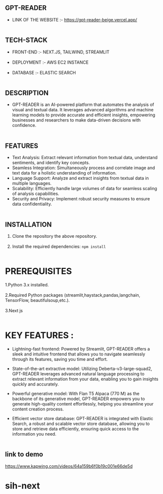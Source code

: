 ## GPT-READER 
- LINK OF THE WEBSITE :- https://gpt-reader-beige.vercel.app/ <br/><br/>

## TECH-STACK
- FRONT-END :- NEXT.JS, TAILWIND, STREAMLIT <br/><br/>
- DEPLOYMENT :- AWS EC2 INSTANCE <br/><br/>
- DATABASE :- ELASTIC SEARCH  <br/><br/>

## DESCRIPTION

- GPT-READER is an AI-powered platform that automates the analysis of visual and textual data. It leverages advanced algorithms and machine learning models to provide accurate and efficient insights, empowering businesses and researchers to make data-driven decisions with confidence.<br/><br/>

## FEATURES

- Text Analysis: Extract relevant information from textual data, understand sentiments, and identify key concepts.
- Seamless Integration: Simultaneously process and correlate image and text data for a holistic understanding of information.
- Language Support: Analyze and extract insights from textual data in multiple languages.
- Scalability: Efficiently handle large volumes of data for seamless scaling of analysis capabilities.
- Security and Privacy: Implement robust security measures to ensure data confidentiality.<br/><br/>

## INSTALLATION

1. Clone the repository the above repository.<br/><br/>
2. Install the required dependencies: `npm install` <br/><br/>


# PREREQUISITES

1.Python 3.x installed. <br/><br/>
2.Required Python packages (streamlit,haystack,pandas,langchain, TensorFlow, beautifulsoup,etc.).<br/><br/>
3.Next js <br/><br/>

# KEY FEATURES :

- Lightning-fast frontend: Powered by Streamlit, GPT-READER offers a sleek and intuitive frontend that allows you to navigate seamlessly through its features, saving you time and effort.

- State-of-the-art extractive model: Utilizing Deberta-v3-large-squad2, GPT-READER leverages advanced natural language processing to extract relevant information from your data, enabling you to gain insights quickly and accurately.

- Powerful generative model: With Flan T5 Alpaca (770 M) as the backbone of its generative model, GPT-READER empowers you to generate high-quality content effortlessly, helping you streamline your content creation process.

- Efficient vector store database: GPT-READER is integrated with Elastic Search, a robust and scalable vector store database, allowing you to store and retrieve data efficiently, ensuring quick access to the information you need.<br/><br/>

## link to demo

https://www.kapwing.com/videos/64a159b6f0b19c001e66de5d
# sih-next
